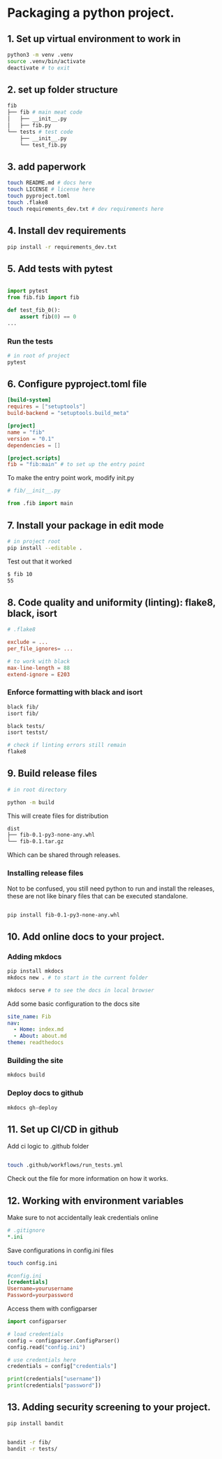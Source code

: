 # Packaging a python project.

## 1. Set up virtual environment to work in

```sh
python3 -m venv .venv
source .venv/bin/activate
deactivate # to exit
```

## 2. set up folder structure
```sh
fib
├── fib # main meat code
│   ├── __init__.py 
│   ├── fib.py 
└── tests # test code 
    ├── __init__.py
    └── test_fib.py
```

## 3. add paperwork
```sh
touch README.md # docs here
touch LICENSE # license here
touch pyproject.toml
touch .flake8
touch requirements_dev.txt # dev requirements here
```

## 4. Install dev requirements

```sh
pip install -r requirements_dev.txt
```

## 5. Add tests with pytest
```py

import pytest
from fib.fib import fib

def test_fib_0():
    assert fib(0) == 0
...


```

### Run the tests

```sh
# in root of project
pytest

```

## 6. Configure pyproject.toml file

```toml
[build-system]
requires = ["setuptools"]
build-backend = "setuptools.build_meta"

[project]
name = "fib"
version = "0.1"
dependencies = []

[project.scripts]
fib = "fib:main" # to set up the entry point
```

To make the entry point work, modify init.py

```py
# fib/__init__.py

from .fib import main

```

## 7. Install your package in edit mode

```sh
# in project root
pip install --editable .
```

Test out that it worked
```sh
$ fib 10
55
```

## 8. Code quality and uniformity (linting): flake8, black, isort

```toml
# .flake8

exclude = ...
per_file_ignores= ...

# to work with black
max-line-length = 88
extend-ignore = E203
```

### Enforce formatting with black and isort

```sh
black fib/
isort fib/

black tests/
isort testst/

# check if linting errors still remain
flake8
```
## 9. Build release files 

```sh
# in root directory

python -m build
```

This will create files for distribution

```sh
dist
├── fib-0.1-py3-none-any.whl
└── fib-0.1.tar.gz
```

Which can be shared through releases.

### Installing release files

Not to be confused, you still need python to run and install the releases, these are not like binary files that can be executed standalone.

```sh

pip install fib-0.1-py3-none-any.whl

```

## 10. Add online docs to your project.

### Adding mkdocs
```sh
pip install mkdocs
mkdocs new . # to start in the current folder

mkdocs serve # to see the docs in local browser
```

Add some basic configuration to the docs site
```yml
site_name: Fib
nav:
  - Home: index.md
  - About: about.md
theme: readthedocs
```


### Building the site

```sh
mkdocs build
```

### Deploy docs to github

```sh
mkdocs gh-deploy
```

## 11. Set up CI/CD in github

Add ci logic to .github folder

```sh

touch .github/workflows/run_tests.yml

```

Check out the file for more information on how it works.

## 12. Working with environment variables

Make sure to not accidentally leak credentials online
```yaml
# .gitignore
*.ini
```


Save configurations in config.ini files
```sh
touch config.ini
```

```toml
#config.ini
[credentials]
Username=yourusername
Password=yourpassword

```

Access them with configparser

```py
import configparser

# load credentials
config = configparser.ConfigParser()
config.read("config.ini")

# use credentials here
credentials = config["credentials"]

print(credentials["username"])
print(credentials["password"])

```

## 13. Adding security screening to your project.

```sh
pip install bandit
```

```sh

bandit -r fib/
bandit -r tests/

```